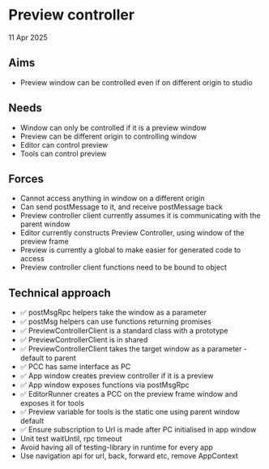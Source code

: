 Preview controller
==================

11 Apr 2025

Aims
----

- Preview window can be controlled even if on different origin to studio

Needs
-----

- Window can only be controlled if it is a preview window
- Preview can be different origin to controlling window
- Editor can control preview
- Tools can control preview

Forces
------

- Cannot access anything in window on a different origin
- Can send postMessage to it, and receive postMessage back
- Preview controller client currently assumes it is communicating with the parent window
- Editor currently constructs Preview Controller, using window of the preview frame
- Preview is currently a global to make easier for generated code to access
- Preview controller client functions need to be bound to object

Technical approach
------------------

- ✅ postMsgRpc helpers take the window as a parameter
- ✅ postMsg helpers can use functions returning promises
- ✅ PreviewControllerClient is a standard class with a prototype
- ✅ PreviewControllerClient is in shared
- ✅ PreviewControllerClient takes the target window as a parameter - default to parent
- ✅ PCC has same interface as PC
- ✅ App window creates preview controller if it is a preview
- ✅ App window exposes functions via postMsgRpc
- ✅ EditorRunner creates a PCC on the preview frame window and exposes it for tools
- ✅ Preview variable for tools is the static one using parent window default
- ✅ Ensure subscription to Url is made after PC initialised in app window
- Unit test waitUntil, rpc timeout
- Avoid having all of testing-library in runtime for every app
- Use navigation api for url, back, forward etc, remove AppContext
